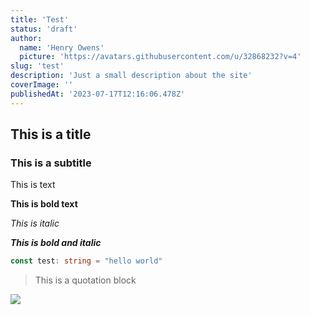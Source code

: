 ```yaml
---
title: 'Test'
status: 'draft'
author:
  name: 'Henry Owens'
  picture: 'https://avatars.githubusercontent.com/u/32868232?v=4'
slug: 'test'
description: 'Just a small description about the site'
coverImage: ''
publishedAt: '2023-07-17T12:16:06.478Z'
---
```


## This is a title

### This is a subtitle

This is text

**This is bold text**

*This is italic*

***This is bold and italic***

```typescript
const test: string = "hello world"
```

> This is a quotation block

![](/images/float-away-Q1OT.jpg)

